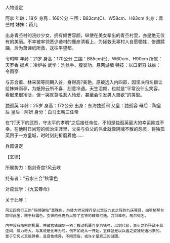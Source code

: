 人物设定

阿挛
年龄：18岁
身高：166公分
三围：B83cm(C)、W58cm、H83cm
出身：青苎村
妹妹：药儿

出身青苎村的浣纱少女，拥有倾世容颜，纵使在美女辈出的青苎村里，亦是绝无仅有的美丽。不幸被率领恶少袭村的鹿彦清看上，为拯救无辜村人自愿牺牲，惨遭蹂躏，后为萧谏纸所救，送往平望都。


令时暄
年龄：21岁
身高：170公分
三围：B85cm(E)、W60cm、H90cm
所属：天罗香
据点：冷炉谷
武学：洗丝手、腹婴功、悬网游墙
特技：以口衔刃
妹妹：令雨亭

与苏合薰、林采茵等同期入谷，身得高?美艳，原被选入内四部，因坚决将名额让给妹妹雨亭，为蚔狩云所不喜，刻意冷遇。天生泪颜，也就是“平常没什么笑容，看起来很冷淡，但一哭就莫名惹人怜爱，甚至会引发男人兽欲”的类型。


独孤英
年龄：25岁
身高：172公分
出身：东海独孤阀
父皇：独孤容
母后：陶皇后
皇后：阿妍
身分：白马王朝三任帝

在“打天下的武烈，守太平的孝明”之后接任帝位，不知是独孤英最大的幸运抑或不幸。在他时日尚短的统治生涯里，父亲与伯父的伟业就像阴魂不散的怨灵，将独孤英困于一方皇城，时时刻刻折磨着他……


兵器设定

【玄律】

所属势力：指剑奇宫?风云峡

持有者：“云水三合”秋霜色

对应武学：《九玄眷命》

关于此琴：

    风云四奇行三的“铭碑破帖”莫殊色，为替大师兄搜齐足以驾驭九玄之阵的九床琴具，由笮桥琴台取得此宝，赠予秋霜色。玄律的外壳乃以掺了玄铁的精钢打造，刀剑难伤，故尔得名。

    内中设有精密的机簧，并藏玄铁细剑一柄；拨动机簧可变为铁弓，以剑代箭，百步之外歼敌于丝弦间，威力奇大。与其说是化琴为弓，倒不如说从一开始，玄律就是以兵器之姿被制造出来的。至于它何以真能弹奏，且音色绝异，不同流俗，或许才是真正的谜团。